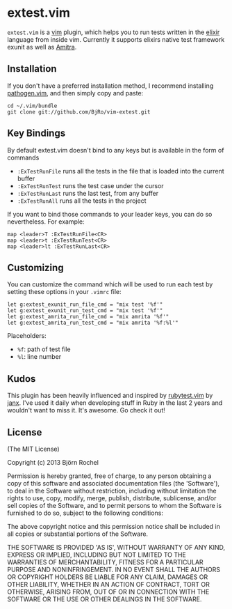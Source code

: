 # extest.vim

`extest.vim` is a [vim](http://www.vim.org) plugin, which helps you to run tests written in the [elixir](http://elixir-lang.org/) language from inside vim.
Currently it supports elixirs native test framework exunit as well as [Amitra](https://github.com/josephwilk/amrita).

## Installation

If you don't have a preferred installation method, I recommend
installing [pathogen.vim](https://github.com/tpope/vim-pathogen), and
then simply copy and paste:

```console
cd ~/.vim/bundle
git clone git://github.com/BjRo/vim-extest.git
```

## Key Bindings
By default extest.vim doesn't bind to any keys but is available in the form of commands

* `:ExTestRunFile` runs all the tests in the file that is loaded into the current buffer
* `:ExTestRunTest` runs the test case under the cursor
* `:ExTestRunLast` runs the last test, from any buffer
* `:ExTestRunAll` runs all the tests in the project

If you want to bind those commands to your leader keys, you can do so nevertheless. For example:

```vim
map <leader>T :ExTestRunFile<CR>
map <leader>t :ExTestRunTest<CR>
map <leader>lt :ExTestRunLast<CR>
```

## Customizing
You can customize the command which will be used to run each test by setting these options in your `.vimrc` file:

```vim
let g:extest_exunit_run_file_cmd = "mix test '%f'"
let g:extest_exunit_run_test_cmd = "mix test '%f'"
let g:extest_amrita_run_file_cmd = "mix amrita '%f'"
let g:extest_amrita_run_test_cmd = "mix amrita '%f:%l'"
```

Placeholders:

* `%f`: path of test file
* `%l`: line number

## Kudos
This plugin has been heavily influenced and inspired by [rubytest.vim](https://github.com/janx/vim-rubytest) by [janx](https://github.com/janx).
I've used it daily when developing stuff in Ruby in the last 2 years and wouldn't want to miss it. It's awesome. Go check it out!

## License
(The MIT License)

Copyright (c) 2013 Björn Rochel

Permission is hereby granted, free of charge, to any person obtaining
a copy of this software and associated documentation files (the
'Software'), to deal in the Software without restriction, including
without limitation the rights to use, copy, modify, merge, publish,
distribute, sublicense, and/or sell copies of the Software, and to
permit persons to whom the Software is furnished to do so, subject to
the following conditions:

The above copyright notice and this permission notice shall be
included in all copies or substantial portions of the Software.

THE SOFTWARE IS PROVIDED 'AS IS', WITHOUT WARRANTY OF ANY KIND,
EXPRESS OR IMPLIED, INCLUDING BUT NOT LIMITED TO THE WARRANTIES OF
MERCHANTABILITY, FITNESS FOR A PARTICULAR PURPOSE AND NONINFRINGEMENT.
IN NO EVENT SHALL THE AUTHORS OR COPYRIGHT HOLDERS BE LIABLE FOR ANY
CLAIM, DAMAGES OR OTHER LIABILITY, WHETHER IN AN ACTION OF CONTRACT,
TORT OR OTHERWISE, ARISING FROM, OUT OF OR IN CONNECTION WITH THE
SOFTWARE OR THE USE OR OTHER DEALINGS IN THE SOFTWARE.
